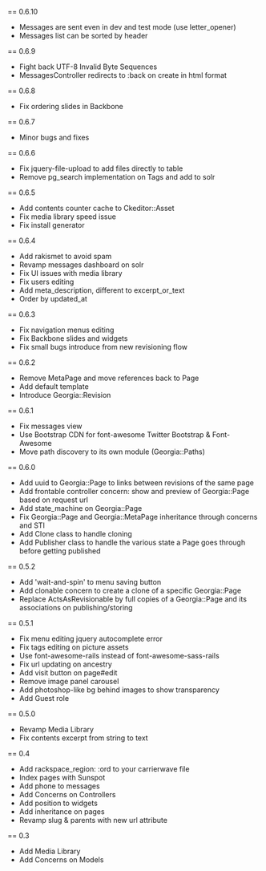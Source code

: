 == 0.6.10

- Messages are sent even in dev and test mode (use letter_opener)
- Messages list can be sorted by header

== 0.6.9

- Fight back UTF-8 Invalid Byte Sequences
- MessagesController redirects to :back on create in html format

== 0.6.8

- Fix ordering slides in Backbone

== 0.6.7

- Minor bugs and fixes

== 0.6.6

- Fix jquery-file-upload to add files directly to table
- Remove pg_search implementation on Tags and add to solr

== 0.6.5

- Add contents counter cache to Ckeditor::Asset
- Fix media library speed issue
- Fix install generator

== 0.6.4

- Add rakismet to avoid spam
- Revamp messages dashboard on solr
- Fix UI issues with media library
- Fix users editing
- Add meta_description, different to excerpt_or_text
- Order by updated_at

== 0.6.3

- Fix navigation menus editing
- Fix Backbone slides and widgets
- Fix small bugs introduce from new revisioning flow

== 0.6.2

- Remove MetaPage and move references back to Page
- Add default template
- Introduce Georgia::Revision

== 0.6.1

- Fix messages view
- Use Bootstrap CDN for font-awesome Twitter Bootstrap & Font-Awesome
- Move path discovery to its own module (Georgia::Paths)

== 0.6.0

- Add uuid to Georgia::Page to links between revisions of the same page
- Add frontable controller concern: show and preview of Georgia::Page based on request url
- Add state_machine on Georgia::Page
- Fix Georgia::Page and Georgia::MetaPage inheritance through concerns and STI
- Add Clone class to handle cloning
- Add Publisher class to handle the various state a Page goes through before getting published

== 0.5.2

- Add 'wait-and-spin' to menu saving button
- Add clonable concern to create a clone of a specific Georgia::Page
- Replace ActsAsRevisionable by full copies of a Georgia::Page and its associations on publishing/storing

== 0.5.1

- Fix menu editing jquery autocomplete error
- Fix tags editing on picture assets
- Use font-awesome-rails instead of font-awesome-sass-rails
- Fix url updating on ancestry
- Add visit button on page#edit
- Remove image panel carousel
- Add photoshop-like bg behind images to show transparency
- Add Guest role

== 0.5.0

- Revamp Media Library
- Fix contents excerpt from string to text

== 0.4

- Add rackspace_region: :ord to your carrierwave file
- Index pages with Sunspot
- Add phone to messages
- Add Concerns on Controllers
- Add position to widgets
- Add inheritance on pages
- Revamp slug & parents with new url attribute

== 0.3

- Add Media Library
- Add Concerns on Models